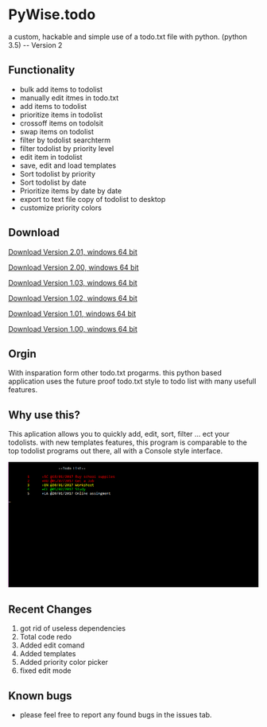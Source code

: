 # PyWise.todo
a custom, hackable and simple use of a todo.txt file with python. (python 3.5) -- Version 2

## Functionality
- bulk add items to todolist
- manually edit itmes in todo.txt
- add items to todolist
- prioritize items in todolist
- crossoff items on todolsit
- swap items on todolist
- filter by todolist searchterm
- filter todolist by priority level
- edit item in todolist
- save, edit and load templates
- Sort todolist by priority
- Sort todolist by date
- Prioritize items by date by date
- export to text file copy of todolist to desktop
- customize priority colors

## Download

[Download Version 2.01, windows 64 bit](http://clktr4ck.com/io6y)

[Download Version 2.00, windows 64 bit](http://clktr4ck.com/e6r2)

[Download Version 1.03, windows 64 bit](http://34.gs/jb3z)

[Download Version 1.02, windows 64 bit](https://www.dropbox.com/sh/2wgyhlfokejsvkz/AADm0U6YBkYZAZ_dVD9W0VFDa?dl=1)

[Download Version 1.01, windows 64 bit](https://www.dropbox.com/sh/e54cz16eoc929ay/AABYhia_C8_JvjCskFNTZVw4a?dl=1)

[Download Version 1.00, windows 64 bit](https://www.dropbox.com/sh/jgequag905nqj5b/AADKew73f3nw6_TKhTv50R8sa?dl=1)

## Orgin
With insparation form other todo.txt progarms. this python based application uses the future proof todo.txt style to todo list with many usefull features. 

## Why use this?
This aplication allows you to quickly add, edit, sort, filter ... ect your todolists. with new templates features, this program is comparable to the top todolist programs out there, all with a Console style interface. 

![alt tag](https://github.com/samuellando/PyWise.todo/blob/master/Capture.PNG)

## Recent Changes
1. got rid of useless dependencies
2. Total code redo
3. Added edit comand
4. Added templates
5. Added priority color picker
6. fixed edit mode

## Known bugs
- please feel free to report any found bugs in the issues tab.
